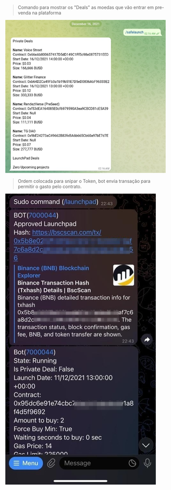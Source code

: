 > Comando para mostrar os "Deals" as moedas que vão entrar em pre-venda na plataforma

![alt text](https://github.com/lucasccampos/cryptotelegrambot/blob/master/screenshots/safelaunch/deals_safelaunch.jpeg?raw=true)

> Ordem colocada para snipar o Token, bot envia transação para permitir o gasto pelo contrato.

![alt text](https://github.com/lucasccampos/cryptotelegrambot/blob/master/screenshots/safelaunch/deal_approved.jpeg?raw=true)